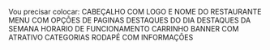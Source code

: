 Vou precisar colocar:
    CABEÇALHO COM LOGO E NOME DO RESTAURANTE
    MENU COM OPÇÕES DE PAGINAS
    DESTAQUES DO DIA
    DESTAQUES DA SEMANA
    HORARIO DE FUNCIONAMENTO
    CARRINHO
    BANNER COM ATRATIVO
    CATEGORIAS
    RODAPÉ COM INFORMAÇÕES